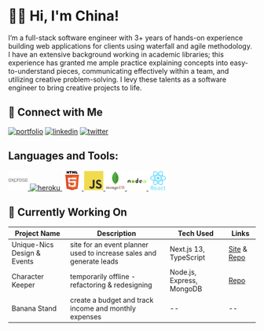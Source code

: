 # 👋🏾 Hi, I'm China! 

I’m a full-stack software engineer with 3+ years of hands-on experience building web applications for clients using waterfall and agile methodology. I have an extensive background working in academic libraries; this experience has granted me ample practice explaining concepts into easy-to-understand pieces, communicating effectively within a team, and utilizing creative problem-solving. I levy these talents as a software engineer to bring creative projects to life.

## 🔗 Connect with Me
[![portfolio](https://img.shields.io/badge/portfolio-000?style=for-the-badge&logo=ko-fi&logoColor=white)](https://chinaredman.com/)
[![linkedin](https://img.shields.io/badge/linkedin-0A66C2?style=for-the-badge&logo=linkedin&logoColor=white)](https://www.linkedin.com/in/china-redman-dev/)
[![twitter](https://img.shields.io/badge/wellfound-1DA1F2?style=for-the-badge&logo=angellist&logoColor=white)](https://wellfound.com/u/china-redman-dev)

## Languages and Tools:
<p align="left">
    <a href="https://expressjs.com" target="_blank">
        <img src="https://raw.githubusercontent.com/devicons/devicon/master/icons/express/express-original-wordmark.svg" alt="express" width="40" height="40"/>
    </a> 
    <a href="https://heroku.com" target="_blank"> 
        <img src="https://www.vectorlogo.zone/logos/heroku/heroku-icon.svg" alt="heroku" width="40" height="40"/> 
    </a>
    <a href="https://www.w3.org/html/" target="_blank">
        <img src="https://raw.githubusercontent.com/devicons/devicon/master/icons/html5/html5-original-wordmark.svg" alt="html5" width="40" height="40"/>
    </a>
    <a href="https://developer.mozilla.org/en-US/docs/Web/JavaScript" target="_blank"> 
        <img src="https://raw.githubusercontent.com/devicons/devicon/master/icons/javascript/javascript-original.svg" alt="javascript" width="40" height="40"/> 
    </a> 
    <a href="https://www.mongodb.com/" target="_blank"> 
        <img src="https://raw.githubusercontent.com/devicons/devicon/master/icons/mongodb/mongodb-original-wordmark.svg" alt="mongodb" width="40" height="40"/> 
    </a> 
    <a href="https://nodejs.org" target="_blank"> 
        <img src="https://raw.githubusercontent.com/devicons/devicon/master/icons/nodejs/nodejs-original-wordmark.svg" alt="nodejs" width="40" height="40"/> 
    </a> 
    <a href="https://reactjs.org/" target="_blank"> 
        <img src="https://raw.githubusercontent.com/devicons/devicon/master/icons/react/react-original-wordmark.svg" alt="react" width="40" height="40"/> 
    </a> 
</p>

## 👀 Currently Working On
 Project Name | Description | Tech Used | Links |
| ------ | ----------- | ----- | ----- |
| Unique-Nics Design & Events | site for an event planner used to increase sales and generate leads | Next.js 13, TypeScript | [Site](https://unique-nics.vercel.app/) & [Repo](https://github.com/xcChinaxc/unique-nics)|
| Character Keeper | temporarily offline - refactoring & redesigning | Node.js, Express, MongoDB  |  [Repo](https://github.com/xcChinaxc/character-keeper)|
| Banana Stand | create a budget and track income and monthly expenses | -- | -- |
